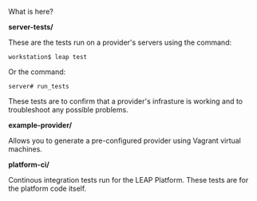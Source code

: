 What is here?

**server-tests/**

These are the tests run on a provider's servers using the command:

    workstation$ leap test

Or the command:

    server# run_tests

These tests are to confirm that a provider's infrasture is working and to troubleshoot any possible problems.

**example-provider/**

Allows you to generate a pre-configured provider using Vagrant virtual
machines.

**platform-ci/**

Continous integration tests run for the LEAP Platform. These tests are for the
platform code itself.

